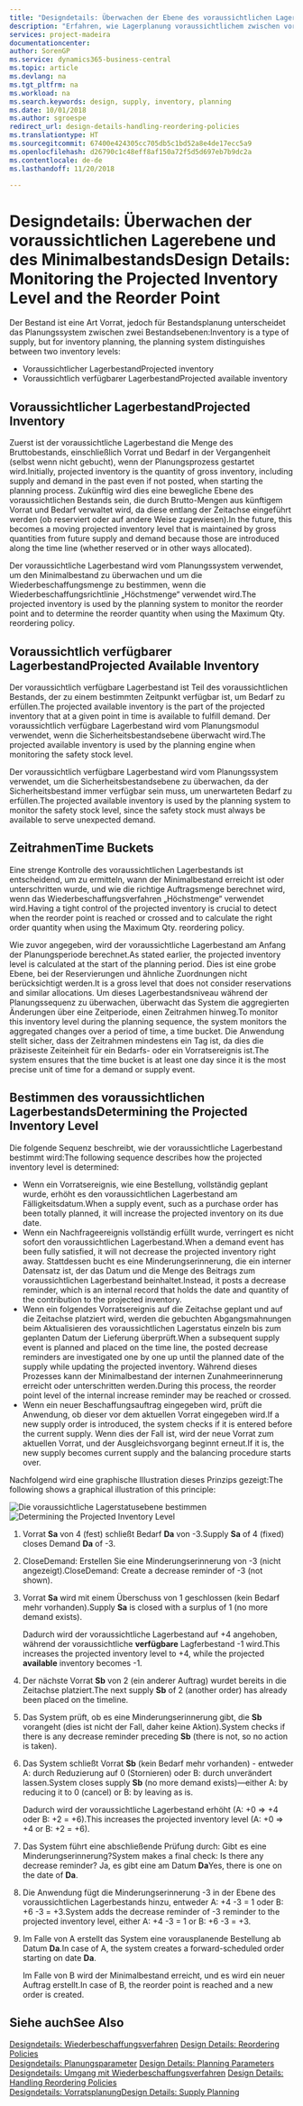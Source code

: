 ```yaml
---
title: "Designdetails: Überwachen der Ebene des voraussichtlichen Lagerbestands und des Minimalbestands | Microsoft Docs"
description: "Erfahren, wie Lagerplanung voraussichtlichem zwischen voraussichtlichen Lagerbestand und voraussichtlich verfügbaren Lagerbestandebenen unterscheidet."
services: project-madeira
documentationcenter: 
author: SorenGP
ms.service: dynamics365-business-central
ms.topic: article
ms.devlang: na
ms.tgt_pltfrm: na
ms.workload: na
ms.search.keywords: design, supply, inventory, planning
ms.date: 10/01/2018
ms.author: sgroespe
redirect_url: design-details-handling-reordering-policies
ms.translationtype: HT
ms.sourcegitcommit: 67400e424305cc705db5c1bd52a8e4de17ecc5a9
ms.openlocfilehash: d26790c1c48eff8af150a72f5d5d697eb7b9dc2a
ms.contentlocale: de-de
ms.lasthandoff: 11/20/2018

---
```

# <a name="design-details-monitoring-the-projected-inventory-level-and-the-reorder-point"></a><span data-ttu-id="89b2d-103">Designdetails: Überwachen der voraussichtlichen Lagerebene und des Minimalbestands</span><span class="sxs-lookup"><span data-stu-id="89b2d-103">Design Details: Monitoring the Projected Inventory Level and the Reorder Point</span></span>
<span data-ttu-id="89b2d-104">Der Bestand ist eine Art Vorrat, jedoch für Bestandsplanung unterscheidet das Planungssystem zwischen zwei Bestandsebenen:</span><span class="sxs-lookup"><span data-stu-id="89b2d-104">Inventory is a type of supply, but for inventory planning, the planning system distinguishes between two inventory levels:</span></span>  

* <span data-ttu-id="89b2d-105">Voraussichtlicher Lagerbestand</span><span class="sxs-lookup"><span data-stu-id="89b2d-105">Projected inventory</span></span>  
* <span data-ttu-id="89b2d-106">Voraussichtlich verfügbarer Lagerbestand</span><span class="sxs-lookup"><span data-stu-id="89b2d-106">Projected available inventory</span></span>  

## <a name="projected-inventory"></a><span data-ttu-id="89b2d-107">Voraussichtlicher Lagerbestand</span><span class="sxs-lookup"><span data-stu-id="89b2d-107">Projected Inventory</span></span>  
<span data-ttu-id="89b2d-108">Zuerst ist der voraussichtliche Lagerbestand die Menge des Bruttobestands, einschließlich Vorrat und Bedarf in der Vergangenheit (selbst wenn nicht gebucht), wenn der Planungsprozess gestartet wird.</span><span class="sxs-lookup"><span data-stu-id="89b2d-108">Initially, projected inventory is the quantity of gross inventory, including supply and demand in the past even if not posted, when starting the planning process.</span></span> <span data-ttu-id="89b2d-109">Zukünftig wird dies eine bewegliche Ebene des voraussichtlichen Bestands sein, die durch Brutto-Mengen aus künftigem Vorrat und Bedarf verwaltet wird, da diese entlang der Zeitachse eingeführt werden (ob reserviert oder auf andere Weise zugewiesen).</span><span class="sxs-lookup"><span data-stu-id="89b2d-109">In the future, this becomes a moving projected inventory level that is maintained by gross quantities from future supply and demand because those are introduced along the time line (whether reserved or in other ways allocated).</span></span>  

<span data-ttu-id="89b2d-110">Der voraussichtliche Lagerbestand wird vom Planungssystem verwendet, um den Minimalbestand zu überwachen und um die Wiederbeschaffungsmenge zu bestimmen, wenn die Wiederbeschaffungsrichtlinie „Höchstmenge“ verwendet wird.</span><span class="sxs-lookup"><span data-stu-id="89b2d-110">The projected inventory is used by the planning system to monitor the reorder point and to determine the reorder quantity when using the Maximum Qty. reordering policy.</span></span>  

## <a name="projected-available-inventory"></a><span data-ttu-id="89b2d-111">Voraussichtlich verfügbarer Lagerbestand</span><span class="sxs-lookup"><span data-stu-id="89b2d-111">Projected Available Inventory</span></span>  
<span data-ttu-id="89b2d-112">Der voraussichtlich verfügbare Lagerbestand ist Teil des voraussichtlichen Bestands, der zu einem bestimmten Zeitpunkt verfügbar ist, um Bedarf zu erfüllen.</span><span class="sxs-lookup"><span data-stu-id="89b2d-112">The projected available inventory is the part of the projected inventory that at a given point in time is available to fulfill demand.</span></span> <span data-ttu-id="89b2d-113">Der voraussichtlich verfügbare Lagerbestand wird vom Planungsmodul verwendet, wenn die Sicherheitsbestandsebene überwacht wird.</span><span class="sxs-lookup"><span data-stu-id="89b2d-113">The projected available inventory is used by the planning engine when monitoring the safety stock level.</span></span>  

<span data-ttu-id="89b2d-114">Der voraussichtlich verfügbare Lagerbestand wird vom Planungssystem verwendet, um die Sicherheitsbestandsebene zu überwachen, da der Sicherheitsbestand immer verfügbar sein muss, um unerwarteten Bedarf zu erfüllen.</span><span class="sxs-lookup"><span data-stu-id="89b2d-114">The projected available inventory is used by the planning system to monitor the safety stock level, since the safety stock must always be available to serve unexpected demand.</span></span>  

## <a name="time-buckets"></a><span data-ttu-id="89b2d-115">Zeitrahmen</span><span class="sxs-lookup"><span data-stu-id="89b2d-115">Time Buckets</span></span>  
<span data-ttu-id="89b2d-116">Eine strenge Kontrolle des voraussichtlichen Lagerbestands ist entscheidend, um zu ermitteln, wann der Minimalbestand erreicht ist oder unterschritten wurde, und wie die richtige Auftragsmenge berechnet wird, wenn das Wiederbeschaffungsverfahren „Höchstmenge“ verwendet wird.</span><span class="sxs-lookup"><span data-stu-id="89b2d-116">Having a tight control of the projected inventory is crucial to detect when the reorder point is reached or crossed and to calculate the right order quantity when using the Maximum Qty. reordering policy.</span></span>  

<span data-ttu-id="89b2d-117">Wie zuvor angegeben, wird der voraussichtliche Lagerbestand am Anfang der Planungsperiode berechnet.</span><span class="sxs-lookup"><span data-stu-id="89b2d-117">As stated earlier, the projected inventory level is calculated at the start of the planning period.</span></span> <span data-ttu-id="89b2d-118">Dies ist eine grobe Ebene, bei der Reservierungen und ähnliche Zuordnungen nicht berücksichtigt werden.</span><span class="sxs-lookup"><span data-stu-id="89b2d-118">It is a gross level that does not consider reservations and similar allocations.</span></span> <span data-ttu-id="89b2d-119">Um dieses Lagerbestandsniveau während der Planungssequenz zu überwachen, überwacht das System die aggregierten Änderungen über eine Zeitperiode, einen Zeitrahmen hinweg.</span><span class="sxs-lookup"><span data-stu-id="89b2d-119">To monitor this inventory level during the planning sequence, the system monitors the aggregated changes over a period of time, a time bucket.</span></span> <span data-ttu-id="89b2d-120">Die Anwendung stellt sicher, dass der Zeitrahmen mindestens ein Tag ist, da dies die präziseste Zeiteinheit für ein Bedarfs- oder ein Vorratsereignis ist.</span><span class="sxs-lookup"><span data-stu-id="89b2d-120">The system ensures that the time bucket is at least one day since it is the most precise unit of time for a demand or supply event.</span></span>  

## <a name="determining-the-projected-inventory-level"></a><span data-ttu-id="89b2d-121">Bestimmen des voraussichtlichen Lagerbestands</span><span class="sxs-lookup"><span data-stu-id="89b2d-121">Determining the Projected Inventory Level</span></span>  
<span data-ttu-id="89b2d-122">Die folgende Sequenz beschreibt, wie der voraussichtliche Lagerbestand bestimmt wird:</span><span class="sxs-lookup"><span data-stu-id="89b2d-122">The following sequence describes how the projected inventory level is determined:</span></span>  

* <span data-ttu-id="89b2d-123">Wenn ein Vorratsereignis, wie eine Bestellung, vollständig geplant wurde, erhöht es den voraussichtlichen Lagerbestand am Fälligkeitsdatum.</span><span class="sxs-lookup"><span data-stu-id="89b2d-123">When a supply event, such as a purchase order has been totally planned, it will increase the projected inventory on its due date.</span></span>  
* <span data-ttu-id="89b2d-124">Wenn ein Nachfrageereignis vollständig erfüllt wurde, verringert es nicht sofort den voraussichtlichen Lagerbestand.</span><span class="sxs-lookup"><span data-stu-id="89b2d-124">When a demand event has been fully satisfied, it will not decrease the projected inventory right away.</span></span> <span data-ttu-id="89b2d-125">Stattdessen bucht es eine Minderungserinnerung, die ein interner Datensatz ist, der das Datum und die Menge des Beitrags zum voraussichtlichen Lagerbestand beinhaltet.</span><span class="sxs-lookup"><span data-stu-id="89b2d-125">Instead, it posts a decrease reminder, which is an internal record that holds the date and quantity of the contribution to the projected inventory.</span></span>  
* <span data-ttu-id="89b2d-126">Wenn ein folgendes Vorratsereignis auf die Zeitachse geplant und auf die Zeitachse platziert wird, werden die gebuchten Abgangsmahnungen beim Aktualisieren des voraussichtlichen Lagerstatus einzeln bis zum geplanten Datum der Lieferung überprüft.</span><span class="sxs-lookup"><span data-stu-id="89b2d-126">When a subsequent supply event is planned and placed on the time line, the posted decrease reminders are investigated one by one up until the planned date of the supply while updating the projected inventory.</span></span> <span data-ttu-id="89b2d-127">Während dieses Prozesses kann der Minimalbestand der internen Zunahmeerinnerung erreicht oder unterschritten werden.</span><span class="sxs-lookup"><span data-stu-id="89b2d-127">During this process, the reorder point level of the internal increase reminder may be reached or crossed.</span></span>  
* <span data-ttu-id="89b2d-128">Wenn ein neuer Beschaffungsauftrag eingegeben wird, prüft die Anwendung, ob dieser vor dem aktuellen Vorrat eingegeben wird.</span><span class="sxs-lookup"><span data-stu-id="89b2d-128">If a new supply order is introduced, the system checks if it is entered before the current supply.</span></span> <span data-ttu-id="89b2d-129">Wenn dies der Fall ist, wird der neue Vorrat zum aktuellen Vorrat, und der Ausgleichsvorgang beginnt erneut.</span><span class="sxs-lookup"><span data-stu-id="89b2d-129">If it is, the new supply becomes current supply and the balancing procedure starts over.</span></span>  

<span data-ttu-id="89b2d-130">Nachfolgend wird eine graphische Illustration dieses Prinzips gezeigt:</span><span class="sxs-lookup"><span data-stu-id="89b2d-130">The following shows a graphical illustration of this principle:</span></span>  

<span data-ttu-id="89b2d-131">![Die voraussichtliche Lagerstatusebene bestimmen](media/nav_app_supply_planning_2_projected_inventory.png "Die voraussichtliche Lagerstatusebene bestimmen")</span><span class="sxs-lookup"><span data-stu-id="89b2d-131">![Determining the Projected Inventory Level](media/nav_app_supply_planning_2_projected_inventory.png "Determining the Projected Inventory Level")</span></span>  

1. <span data-ttu-id="89b2d-132">Vorrat **Sa** von 4 (fest) schließt Bedarf **Da** von -3.</span><span class="sxs-lookup"><span data-stu-id="89b2d-132">Supply **Sa** of 4 (fixed) closes Demand **Da** of -3.</span></span>  
2. <span data-ttu-id="89b2d-133">CloseDemand: Erstellen Sie eine Minderungserinnerung von -3 (nicht angezeigt).</span><span class="sxs-lookup"><span data-stu-id="89b2d-133">CloseDemand: Create a decrease reminder of -3 (not shown).</span></span>  
3. <span data-ttu-id="89b2d-134">Vorrat **Sa** wird mit einem Überschuss von 1 geschlossen (kein Bedarf mehr vorhanden).</span><span class="sxs-lookup"><span data-stu-id="89b2d-134">Supply **Sa** is closed with a surplus of 1 (no more demand exists).</span></span>  

     <span data-ttu-id="89b2d-135">Dadurch wird der voraussichtliche Lagerbestand auf +4 angehoben, während der voraussichtliche **verfügbare** Lagferbestand -1 wird.</span><span class="sxs-lookup"><span data-stu-id="89b2d-135">This increases the projected inventory level to +4, while the projected **available** inventory becomes -1.</span></span>  

4. <span data-ttu-id="89b2d-136">Der nächste Vorrat **Sb** von 2 (ein anderer Auftrag) wurdet bereits in die Zeitachse platziert.</span><span class="sxs-lookup"><span data-stu-id="89b2d-136">The next supply **Sb** of 2 (another order) has already been placed on the timeline.</span></span>  
5. <span data-ttu-id="89b2d-137">Das System prüft, ob es eine Minderungserinnerung gibt, die **Sb** vorangeht (dies ist nicht der Fall, daher keine Aktion).</span><span class="sxs-lookup"><span data-stu-id="89b2d-137">System checks if there is any decrease reminder preceding **Sb** (there is not, so no action is taken).</span></span>  
6. <span data-ttu-id="89b2d-138">Das System schließt Vorrat **Sb** (kein Bedarf mehr vorhanden) - entweder A: durch Reduzierung auf 0 (Stornieren) oder B: durch unverändert lassen.</span><span class="sxs-lookup"><span data-stu-id="89b2d-138">System closes supply **Sb** (no more demand exists)—either A: by reducing it to 0 (cancel) or B: by leaving as is.</span></span>  

     <span data-ttu-id="89b2d-139">Dadurch wird der voraussichtliche Lagerbestand erhöht (A: +0 => +4 oder B: +2 = +6).</span><span class="sxs-lookup"><span data-stu-id="89b2d-139">This increases the projected inventory level (A: +0 => +4 or B: +2 = +6).</span></span>  

7. <span data-ttu-id="89b2d-140">Das System führt eine abschließende Prüfung durch: Gibt es eine Minderungserinnerung?</span><span class="sxs-lookup"><span data-stu-id="89b2d-140">System makes a final check: Is there any decrease reminder?</span></span> <span data-ttu-id="89b2d-141">Ja, es gibt eine am Datum **Da**</span><span class="sxs-lookup"><span data-stu-id="89b2d-141">Yes, there is one on the date of **Da**.</span></span>  
8. <span data-ttu-id="89b2d-142">Die Anwendung fügt die Minderungserinnerung -3 in der Ebene des voraussichtlichen Lagerbestands hinzu, entweder A: +4 -3 = 1 oder B: +6 -3 = +3.</span><span class="sxs-lookup"><span data-stu-id="89b2d-142">System adds the decrease reminder of -3 reminder to the projected inventory level, either A: +4 -3 = 1 or B: +6 -3 = +3.</span></span>  
9. <span data-ttu-id="89b2d-143">Im Falle von A erstellt das System eine vorausplanende Bestellung ab Datum **Da**.</span><span class="sxs-lookup"><span data-stu-id="89b2d-143">In case of A, the system creates a forward-scheduled order starting on date **Da**.</span></span>  

     <span data-ttu-id="89b2d-144">Im Falle von B wird der Minimalbestand erreicht, und es wird ein neuer Auftrag erstellt.</span><span class="sxs-lookup"><span data-stu-id="89b2d-144">In case of B, the reorder point is reached and a new order is created.</span></span>  

## <a name="see-also"></a><span data-ttu-id="89b2d-145">Siehe auch</span><span class="sxs-lookup"><span data-stu-id="89b2d-145">See Also</span></span>  
<span data-ttu-id="89b2d-146">[Designdetails: Wiederbeschaffungsverfahren](design-details-reordering-policies.md) </span><span class="sxs-lookup"><span data-stu-id="89b2d-146">[Design Details: Reordering Policies](design-details-reordering-policies.md) </span></span>  
<span data-ttu-id="89b2d-147">[Designdetails: Planungsparameter](design-details-planning-parameters.md) </span><span class="sxs-lookup"><span data-stu-id="89b2d-147">[Design Details: Planning Parameters](design-details-planning-parameters.md) </span></span>  
<span data-ttu-id="89b2d-148">[Designdetails: Umgang mit Wiederbeschaffungsverfahren](design-details-handling-reordering-policies.md) </span><span class="sxs-lookup"><span data-stu-id="89b2d-148">[Design Details: Handling Reordering Policies](design-details-handling-reordering-policies.md) </span></span>  
[<span data-ttu-id="89b2d-149">Designdetails: Vorratsplanung</span><span class="sxs-lookup"><span data-stu-id="89b2d-149">Design Details: Supply Planning</span></span>](design-details-supply-planning.md)

